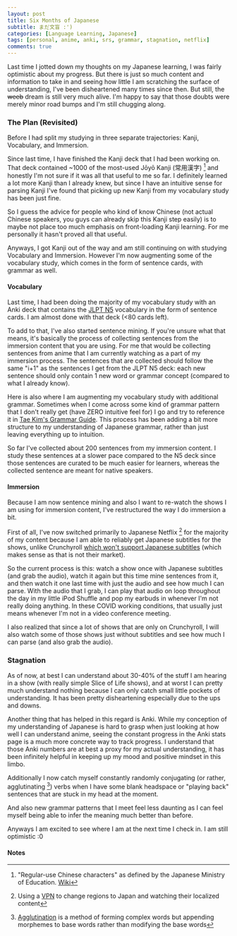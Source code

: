 ```yaml
---
layout: post
title: Six Months of Japanese
subtitle: まだ文盲 :')
categories: [Language Learning, Japanese]
tags: [personal, anime, anki, srs, grammar, stagnation, netflix]
comments: true
---
```


Last time I jotted down my thoughts on my Japanese learning, I was fairly optimistic about my progress. But there is just so much content and information to take in and seeing how little I am scratching the surface of understanding, I've been disheartened many times since then. But still, the ~~weeb~~ dream is still very much alive. I'm happy to say that those doubts were merely minor road bumps and I'm still chugging along.

### The Plan (Revisited)
Before I had split my studying in three separate trajectories: Kanji, Vocabulary, and Immersion.

Since last time, I have finished the Kanji deck that I had been working on. That deck contained ~1000 of the most-used Jōyō Kanji (常用漢字) [^joyo-kanji] and honestly I'm not sure if it was all that useful to me so far. I definitely learned a lot more Kanji than I already knew, but since I have an intuitive sense for parsing Kanji I've found that picking up new Kanji from my vocabulary study has been just fine.

So I guess the advice for people who kind of know Chinese (not actual Chinese speakers, you guys can already skip this Kanji step easily) is to maybe not place too much emphasis on front-loading Kanji learning. For me personally it hasn't proved all that useful.

Anyways, I got Kanji out of the way and am still continuing on with studying Vocabulary and Immersion. However I'm now augmenting some of the vocabulary study, which comes in the form of sentence cards, with grammar as well.

#### Vocabulary
Last time, I had been doing the majority of my vocabulary study with an Anki deck that contains the [JLPT N5](https://ankiweb.net/shared/info/1679429599) vocabulary in the form of sentence cards. I am almost done with that deck (<80 cards left).

To add to that, I've also started sentence mining. If you're unsure what that means, it's basically the process of collecting sentences from the immersion content that you are using. For me that would be collecting sentences from anime that I am currently watching as a part of my immersion process. The sentences that are collected should follow the same "i+1" as the sentences I get from the JLPT N5 deck: each new sentence should only contain 1 new word or grammar concept (compared to what I already know).

Here is also where I am augmenting my vocabulary study with additional grammar. Sometimes when I come across some kind of grammar pattern that I don't really get (have ZERO intuitive feel for) I go and try to reference it in [Tae Kim's Grammar Guide](http://www.guidetojapanese.org/learn/grammar). This process has been adding a bit more structure to my understanding of Japanese grammar, rather than just leaving everything up to intuition.

So far I've collected about 200 sentences from my immersion content. I study these sentences at a slower pace compared to the N5 deck since those sentences are curated to be much easier for learners, whereas the collected sentence are meant for native speakers.

#### Immersion
Because I am now sentence mining and also I want to re-watch the shows I am using for immersion content, I've restructured the way I do immersion a bit.

First of all, I've now switched primarily to Japanese Netflix [^jp-netflix] for the majority of my content because I am able to reliably get Japanese subtitles for the shows, unlike Crunchyroll [which won't support Japanese subtitles](https://www.crunchyroll.com/forumtopic-978055/japanese-subtitles) (which makes sense as that is not their market).

So the current process is this: watch a show once with Japanese subtitles (and grab the audio), watch it again but this time mine sentences from it, and then watch it one last time with just the audio and see how much I can parse. With the audio that I grab, I can play that audio on loop throughout the day in my little iPod Shuffle and pop my earbuds in whenever I'm not really doing anything. In these COVID working conditions, that usually just means whenever I'm not in a video conference meeting.

I also realized that since a lot of shows that are only on Crunchyroll, I will also watch some of those shows just without subtitles and see how much I can parse (and also grab the audio).

### Stagnation
As of now, at best I can understand about 30-40% of the stuff I am hearing in a show (with really simple Slice of Life shows), and at worst I can pretty much understand nothing because I can only catch small little pockets of understanding. It has been pretty disheartening especially due to the ups and downs.

Another thing that has helped in this regard is Anki. While my conception of my understanding of Japanese is hard to grasp when just looking at how well I can understand anime, seeing the constant progress in the Anki stats page is a much more concrete way to track progress. I understand that those Anki numbers are at best a proxy for my actual understanding, it has been infinitely helpful in keeping up my mood and positive mindset in this limbo.

Additionally I now catch myself constantly randomly conjugating (or rather, agglutinating [^agglutination]) verbs when I have some blank headspace or "playing back" sentences that are stuck in my head at the moment.

And also new grammar patterns that I meet feel less daunting as I can feel myself being able to infer the meaning much better than before.

Anyways I am excited to see where I am at the next time I check in. I am still optimistic :0


#### Notes
[^joyo-kanji]: "Regular-use Chinese characters" as defined by the Japanese Ministry of Education. [Wiki](https://en.wikipedia.org/wiki/J%C5%8Dy%C5%8D_kanji)
[^jp-netflix]: Using a [VPN](https://www.comparitech.com/blog/vpn-privacy/change-netflix-region/) to change regions to Japan and watching their localized content
[^agglutination]: [Agglutination](https://en.wikipedia.org/wiki/Agglutination) is a method of forming complex words but appending morphemes to base words rather than modifying the base words